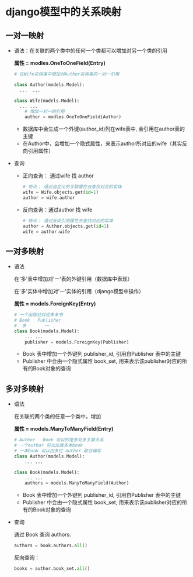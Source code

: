 # django模型中的关系映射

## 一对一映射 

- 语法：在关联的两个类中的任何一个类都可以增加对另一个类的引用

  **属性 = modles.OneToOneField(Entry)**

  ```python
  # 在Wife实体类中增加对Author实体类的一对一引用
  
  class Author(models.Model):
  	...  ...
  
  class Wife(models.Model):
  	... ...
      # 增加一对一的引用
      author = modles.OneToOneField(Author)
  ```

  - 数据库中会生成一个外键(author_id)列在wife表中, 会引用在author表的主键
  - 在Author中，会增加一个隐式属性，来表示author所对应的wife（其实反向引用属性）

- 查询

  - 正向查询： 通过wife 找 author 

    ```python
    # 特点： 通过自定义的关联属性去查找对应的实体
    wife = Wife.objects.get(id=1)
    author = wife.author
    ```

  - 反向查询：通过author 找 wife

    ```python
    # 特点： 通过反向引用属性去查找对应的实体
    author = Author.objects.get(id=1)
    wife = author.wife
    ```

## 一对多映射 

- 语法

  在'多'表中增加对'一'表的外键引用（数据库中表现）

  在'多'实体中增加对'一'实体的引用（django模型中操作）

  **属性 = models.ForeignKey(Entry)**

  ```python
  # 一个出版社对应多本书
  # Book   Publisher
  #  多       一
  class Book(models.Model):
      ... ...
      publisher = models.ForeignKey(Publisher)
  ```

  - Book 表中增加一个外键列 publisher_id, 引用自Publisher 表中的主键
  - Publisher 中会由一个隐式属性 book_set, 用来表示该publisher对应的所有的Book对象的查询

## 多对多映射 

- 语法

  在关联的两个类的任意一个类中，增加

  **属性 = models.ManyToManyField(Entry)**

  ```python
  # Author   Book 可以的是多对多关联关系
  # 一个author 可以出版多本book
  # 一本book 可以由多位 author 联合编写
  class Author(models.Model):
      ... ...
  
  class Book(models.Model):
      ... ...
      authors = models.ManyToManyField(Author)
  ```

  - Book 表中增加一个外键列 publisher_id, 引用自Publisher 表中的主键
  - Publisher 中会由一个隐式属性 book_set, 用来表示该publisher对应的所有的Book对象的查询

- 查询

  通过 Book 查询 authors:

  ```python
  authors = book.authors.all() 
  ```

  反向查询：

  ```python
  books = author.book_set.all()
  ```